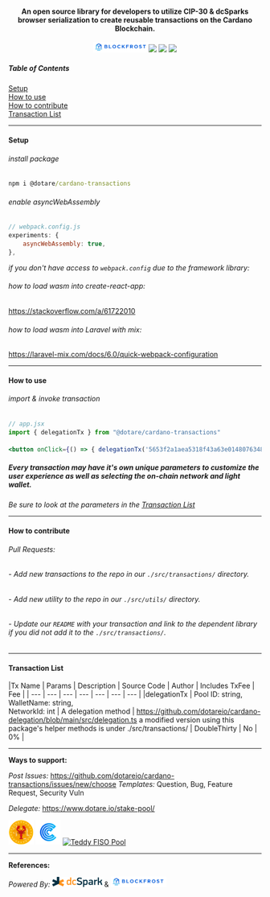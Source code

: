 <h4 align="center">An open source library for developers to utilize CIP-30 & dcSparks browser serialization to create reusable transactions on the Cardano Blockchain.</h4>
<p align="center"><a href="https://blockfrost.io/"><img src="https://github.com/dotareio/public/blob/main/blockfrost.svg" width="110"></a><img src="https://img.shields.io/badge/Preview-Up-brightgreen"> <img src="https://img.shields.io/badge/Pre--Production-Up-brightgreen"> <img src="https://img.shields.io/badge/Mainnet-Up-brightgreen">
</p>

##### Table of Contents
[Setup](#setup)<br/>
[How to use](#howtouse)<br/>
[How to contribute](#howtoadd)<br/>
[Transaction List](#txlist)

---
<a name="setup"/><h4>Setup</h4></a>
###### install package
```cmd
npm i @dotare/cardano-transactions
```
###### enable asyncWebAssembly 
```js
// webpack.config.js
experiments: {
    asyncWebAssembly: true,
},
```
*if you don't have access to `webpack.config` due to the framework library:*

###### how to load wasm into create-react-app:
https://stackoverflow.com/a/61722010

###### how to load wasm into Laravel with mix:
https://laravel-mix.com/docs/6.0/quick-webpack-configuration

---
<a name="howtouse"/><h4>How to use</h4></a>
###### import & invoke transaction
```jsx
// app.jsx
import { delegationTx } from "@dotare/cardano-transactions"

<button onClick={() => { delegationTx('5653f2a1aea5318f43a63e0148076348a475d3c89283a8c1eb498fb7', 'eternl', 0) }}>eternl</button>
```
##### Every transaction may have it's own unique parameters to customize the user experience as well as selecting the on-chain network and light wallet.
*Be sure to look at the parameters in the [Transaction List](#txlist)*

---
<a name="howtoadd"><h4>How to contribute</h4><a>
###### *Pull Requests:* 
###### - Add new transactions to the repo in our `./src/transactions/` directory.
###### - Add new utility to the repo in our `./src/utils/` directory.
###### - Update our ```README``` with your transaction and link to the dependent library if you did not add it to the `./src/transactions/`.


---
<a name="txlist"><h4>Transaction List</h4></a>
|Tx Name | Params | Description | Source Code | Author | Includes TxFee | Fee |
| --- | --- | --- | --- | --- | --- | --- |
|delegationTx | Pool ID: string,<br/> WalletName: string,<br/> NetworkId: int | A delegation method | https://github.com/dotareio/cardano-delegation/blob/main/src/delegation.ts a modified version using this package's helper methods is under ./src/transactions/ | DoubleThirty | No | 0% |

---
**Ways to support:**

*Post Issues:*
https://github.com/dotareio/cardano-transactions/issues/new/choose
*Templates:* Question, Bug, Feature Request, Security Vuln

*Delegate:*
https://www.dotare.io/stake-pool/

<a href="https://wenlobster.io/"><img src="https://github.com/dotareio/public/blob/main/asset19skal0agalysqpgfx63gswkpzc3hs24h9g9pg0.png" width="50" alt="Royal Pool"></a> <a href="https://ccccoin.io/"><img src="https://github.com/dotareio/public/blob/main/asset1fy52surzfc4ezrxaynfqqrnk4uz3cha25vcelt.png" width="50" alt="CCCC Pool"></a> <a href="https://teddyswap.org/"><img src="https://teddyswap.org/assets/img/services/farming.png" width="50" alt="Teddy FISO Pool"></a>

---
**References:**

*Powered By:* <a href="https://www.dcspark.io/"><img src="https://github.com/dotareio/public/blob/main/dcspark.svg" width="100"></a> & <a href="https://blockfrost.io/"><img src="https://github.com/dotareio/public/blob/main/blockfrost.svg" width="110"></a>